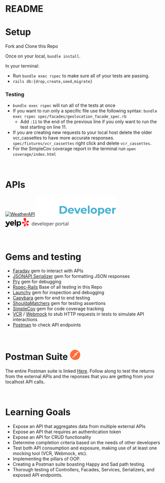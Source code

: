 # README


# Setup

Fork and Clone this Repo

Once on your local, `bundle install`.

In your terminal:
- Run `bundle exec rspec` to make sure all of your tests are passing.
- `rails db:{drop,create,seed,migrate}`

### Testing

- `bundle exec rspec` will run all of the tests at once 
- If you want to run only a specific file use the following syntax: `bundle exec rspec spec/facades/geolocation_facade_spec.rb`
  -  Add `:11` to the end of the previous line if you only want to run the test starting on line 11. 
- If you are creating new requests to your local host delete the older vcr_cassettes to have more accurate responses. `spec/fixtures/vcr_cassettes` right click and delete `vcr_cassettes`.
- For the SimpleCov coverage report in the terminal run `open coverage/index.html`

<br>

# APIs

[![WeatherAPI](https://cdn.weatherapi.com/v4/images/weatherapi_logo.png)](https://www.weatherapi.com/)
[![MapQuest](image-1.png)](https://developer.mapquest.com/)
[![Yelp Developer API](image-3.png)](https://www.yelp.com/)

<br>

# Gems and testing 
- [Faraday](https://github.com/lostisland/faraday) gem to interact with APIs
- [JSONAPI Serializer](https://github.com/jsonapi-serializer/jsonapi-serializer) gem for formatting JSON responses
- [Pry](https://github.com/pry/pry) gem for debugging
- [Rspec-Rails](https://github.com/rspec/rspec-rails) Base of all testing in this Repo
- [Launchy](https://github.com/copiousfreetime/launchy) gem for inspection and debugging
- [Capybara](https://github.com/morris-lab/Capybara) gem for end to end testing 
- [ShouldaMatchers](https://github.com/thoughtbot/shoulda-matchers) gem for testing assertions
- [SimpleCov](https://github.com/simplecov-ruby/simplecov) gem for code coverage tracking
- [VCR](https://github.com/vcr/vcr) / [Webmock](https://github.com/bblimke/webmock) to stub HTTP requests in tests to simulate API interactions
- [Postman](https://www.postman.com/) to check API endpoints

<br>

# Postman Suite <a href="https://www.postman.com/" title="Postman"> ![Alt text](image-2.png)</a>

The entire Postman suite is linked [Here](https://interstellar-crescent-503618.postman.co/workspace/New-Team-Workspace~c8f42d71-217e-4f30-9302-263b43126d38/collection/31390544-82f83717-91b3-46b3-9647-2eae6e64861c). Follow along to test the returns from the external APIs and the reponses that you are getting from your localhost API calls. 

<br>

# Learning Goals

- Expose an API that aggregates data from multiple external APIs
- Expose an API that requires an authentication token
- Expose an API for CRUD functionality
- Determine completion criteria based on the needs of other developers
- Test both API consumption and exposure, making use of at least one mocking tool (VCR, Webmock, etc).
- Implementing the pillars of OOP.
- Creating a Postman suite boasting Happy and Sad path testing.
- Thorough testing of Controllers, Facades, Services, Serializers, and exposed API endpoints.